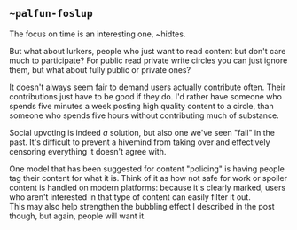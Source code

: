 ## `~palfun-foslup`
The focus on time is an interesting one, ~hidtes.

But what about lurkers, people who just want to read content but don't care much to participate? For public read private write circles you can just ignore them, but what about fully public or private ones?

It doesn't always seem fair to demand users actually contribute often. Their contributions just have to be good if they do. I'd rather have someone who spends five minutes a week posting high quality content to a circle, than someone who spends five hours without contributing much of substance.

Social upvoting is indeed *a* solution, but also one we've seen "fail" in the past. It's difficult to prevent a hivemind from taking over and effectively censoring everything it doesn't agree with.

One model that has been suggested for content "policing" is having people tag their content for what it is. Think of it as how not safe for work or spoiler content is handled on modern platforms: because it's clearly marked, users who aren't interested in that type of content can easily filter it out.  
This may also help strengthen the bubbling effect I described in the post though, but again, people will want it.